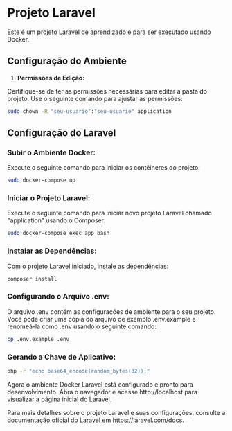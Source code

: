 # Projeto Laravel

Este é um projeto Laravel de aprendizado e para ser executado usando Docker. 

## Configuração do Ambiente

1.  **Permissões de Edição:**

Certifique-se de ter as permissões necessárias para editar a pasta do projeto. Use o seguinte comando para ajustar as permissões:

```bash
sudo chown -R "seu-usuario":"seu-usuario" application
```

## Configuração do Laravel

### Subir o Ambiente Docker:
Execute o seguinte comando para iniciar os contêineres do projeto:

```bash
sudo docker-compose up
```

### Iniciar o Projeto Laravel:
Execute o seguinte comando para iniciar novo projeto Laravel chamado "application" usando o Composer:

```bash
sudo docker-compose exec app bash
```

### Instalar as Dependências:
Com o projeto Laravel iniciado, instale as dependências:

```bash
composer install
```

### Configurando o Arquivo .env:
O arquivo .env contém as configurações de ambiente para o seu projeto. Você pode criar uma cópia do arquivo de exemplo .env.example e renomeá-la como .env usando o seguinte comando:

```bash
cp .env.example .env
```

### Gerando a Chave de Aplicativo:

```bash
php -r "echo base64_encode(random_bytes(32));"
```

Agora o ambiente Docker Laravel está configurado e pronto para desenvolvimento. 
Abra o navegador e acesse http://localhost para visualizar a página inicial do Laravel.


Para mais detalhes sobre o projeto Laravel e suas configurações, consulte a documentação oficial do Laravel em https://laravel.com/docs.
